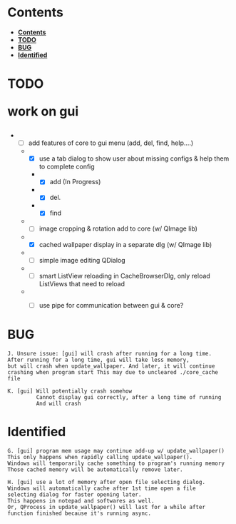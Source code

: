 # **Contents**

- [**Contents**](#contents)
- [**TODO**](#todo)
- [**BUG**](#bug)
- [**Identified**](#identified)



# **TODO**

<span style="font-size:2em;">

**work on gui**

</span>

 * - [ ] add features of core to gui menu (add, del, find, help....)
        
   * - [x] use a tab dialog to show user about missing configs & help them to complete config
      * - [x] add (In Progress)
      * - [x] del.
      * - [x] find
    
    * - [ ] image cropping & rotation add to core (w/ QImage lib)
    
    * - [x] cached wallpaper display in a separate dlg (w/ QImage lib)
    
    * - [ ] simple image editing QDialog
    
    * - [ ] smart ListView reloading in CacheBrowserDlg, only reload ListViews that need to reload
    
    * - [ ] use pipe for communication between gui & core?


# **BUG**

    J. Unsure issue: [gui] will crash after running for a long time.
    After running for a long time, gui will take less memory,
    but will crash when update_wallpaper. And later, it will continue
    crashing when program start This may due to uncleared ./core_cache file
    
    K. [gui] Will potentially crash somehow
             Cannot display gui correctly, after a long time of running
          	 And will crash

# **Identified**

    G. [gui] program mem usage may continue add-up w/ update_wallpaper()
    This only happens when rapidly calling update_wallpaper().
    Windows will temporarily cache something to program's running memory
    Those cached memory will be automatically remove later.
    
    H. [gui] use a lot of memory after open file selecting dialog.
    Windows will automatically cache after 1st time open a file
    selecting dialog for faster opening later.
    This happens in notepad and softwares as well.
    Or, QProcess in update_wallpaper() will last for a while after
    function finished because it's running async.
